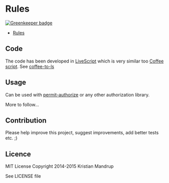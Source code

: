 # Rules

[![Greenkeeper badge](https://badges.greenkeeper.io/kristianmandrup/permit-rules.svg)](https://greenkeeper.io/)

* [Rules](https://github.com/kristianmandrup/permit-authorize/wiki/Rules)

## Code

The code has been developed in [LiveScript](http://livescript.net/) which is very similar too [Coffee script](http://coffeescript.org/).
See [coffee-to-ls](http://livescript.net/#coffee-to-ls)

## Usage

Can be used with [permit-authorize](https://github.com/kristianmandrup/permit-authorize) or any other
authorization library.

More to follow...

## Contribution

Please help improve this project, suggest improvements, add better tests etc. ;)

## Licence

MIT License
Copyright 2014-2015 Kristian Mandrup

See LICENSE file